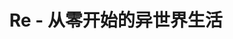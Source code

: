 ---
home: true
title: Re - 从零开始的异世界生活
tagline: 
heroImage: /img/1.jpg
heroText: Re - 从零开始的异世界生活
actions:
  - theme: brand
    text: 阅读
    link: /novel/Re - 从零开始的异世界生活/第一卷/序章/序章 开始的余韵.md
footer: 冰苷晶 © 2024
---